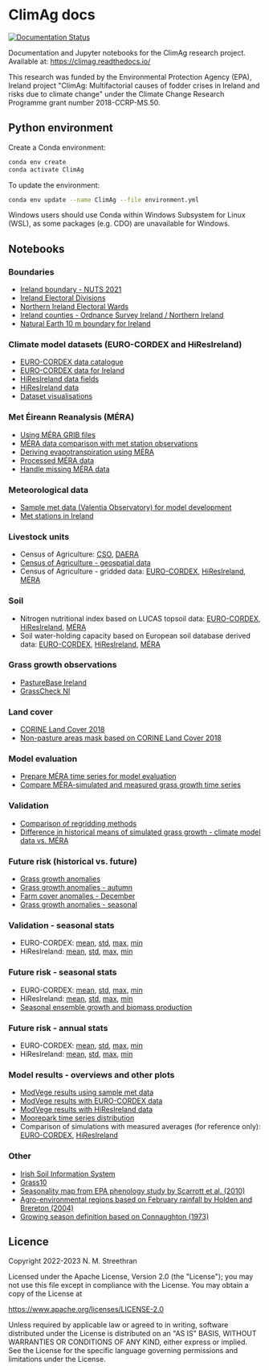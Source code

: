 # ClimAg docs

[![Documentation Status](https://readthedocs.org/projects/climag/badge/?version=latest)](https://climag.readthedocs.io/en/latest/?badge=latest)

Documentation and Jupyter notebooks for the ClimAg research project.
Available at: <https://climag.readthedocs.io/>

This research was funded by the Environmental Protection Agency (EPA), Ireland
project "ClimAg: Multifactorial causes of fodder crises in Ireland and risks
due to climate change" under the Climate Change Research Programme grant
number 2018-CCRP-MS.50.

## Python environment

Create a Conda environment:

```sh
conda env create
conda activate ClimAg
```

To update the environment:

```sh
conda env update --name ClimAg --file environment.yml
```

Windows users should use Conda within Windows Subsystem for Linux (WSL), as some packages (e.g. CDO) are unavailable for Windows.

## Notebooks

### Boundaries

- [Ireland boundary - NUTS 2021](https://nbviewer.org/github/ClimAg/jupyter-notebooks/blob/ipynb/boundaries/ireland_boundary_nuts.ipynb)
- [Ireland Electoral Divisions](https://nbviewer.org/github/ClimAg/jupyter-notebooks/blob/ipynb/boundaries/ireland_boundary_electoral_divisions.ipynb)
- [Northern Ireland Electoral Wards](https://nbviewer.org/github/ClimAg/jupyter-notebooks/blob/ipynb/boundaries/ireland_boundary_ni_wards.ipynb)
- [Ireland counties - Ordnance Survey Ireland / Northern Ireland](https://nbviewer.org/github/ClimAg/jupyter-notebooks/blob/ipynb/boundaries/ireland_boundary.ipynb)
- [Natural Earth 10 m boundary for Ireland](https://nbviewer.org/github/ClimAg/jupyter-notebooks/blob/ipynb/boundaries/naturalearth.ipynb)

### Climate model datasets (EURO-CORDEX and HiResIreland)

- [EURO-CORDEX data catalogue](https://nbviewer.org/github/ClimAg/jupyter-notebooks/blob/ipynb/climate_data/eurocordex_intake.ipynb)
- [EURO-CORDEX data for Ireland](https://nbviewer.org/github/ClimAg/jupyter-notebooks/blob/ipynb/climate_data/eurocordex_ie.ipynb)
- [HiResIreland data fields](https://nbviewer.org/github/ClimAg/jupyter-notebooks/blob/ipynb/climate_data/hiresireland_fields.ipynb)
- [HiResIreland data](https://nbviewer.org/github/ClimAg/jupyter-notebooks/blob/ipynb/climate_data/hiresireland.ipynb)
- [Dataset visualisations](https://nbviewer.org/github/ClimAg/jupyter-notebooks/blob/ipynb/climate_data/climate_data_viz.ipynb)

### Met Éireann Reanalysis (MÉRA)

- [Using MÉRA GRIB files](https://nbviewer.org/github/ClimAg/jupyter-notebooks/blob/ipynb/mera/mera_data.ipynb)
- [MÉRA data comparison with met station observations](https://nbviewer.org/github/ClimAg/jupyter-notebooks/blob/ipynb/mera/mera_data_compare.ipynb)
- [Deriving evapotranspiration using MÉRA](https://nbviewer.org/github/ClimAg/jupyter-notebooks/blob/ipynb/mera/mera_data_et.ipynb)
- [Processed MÉRA data](https://nbviewer.org/github/ClimAg/jupyter-notebooks/blob/ipynb/mera/mera_data_process.ipynb)
- [Handle missing MÉRA data](https://nbviewer.org/github/ClimAg/jupyter-notebooks/blob/ipynb/mera/mera_data_missing.ipynb)

### Meteorological data

- [Sample met data (Valentia Observatory) for model development](https://nbviewer.org/github/ClimAg/jupyter-notebooks/blob/ipynb/met/sample_met_data.ipynb)
- [Met stations in Ireland](https://nbviewer.org/github/ClimAg/jupyter-notebooks/blob/ipynb/met/met_stations.ipynb)

### Livestock units

- Census of Agriculture: [CSO](https://nbviewer.org/github/ClimAg/jupyter-notebooks/blob/ipynb/agricultural_census/agricultural_census_cso.ipynb), [DAERA](https://nbviewer.org/github/ClimAg/jupyter-notebooks/blob/ipynb/agricultural_census/agricultural_census_daera.ipynb)
- [Census of Agriculture - geospatial data](https://nbviewer.org/github/ClimAg/jupyter-notebooks/blob/ipynb/agricultural_census/agricultural_census.ipynb)
- Census of Agriculture - gridded data: [EURO-CORDEX](https://nbviewer.org/github/ClimAg/jupyter-notebooks/blob/ipynb/agricultural_census/agricultural_census_gridded_eurocordex.ipynb), [HiResIreland](https://nbviewer.org/github/ClimAg/jupyter-notebooks/blob/ipynb/agricultural_census/agricultural_census_gridded_hiresireland.ipynb), [MÉRA](https://nbviewer.org/github/ClimAg/jupyter-notebooks/blob/ipynb/agricultural_census/agricultural_census_gridded_mera.ipynb)

### Soil

- Nitrogen nutritional index based on LUCAS topsoil data: [EURO-CORDEX](https://nbviewer.org/github/ClimAg/jupyter-notebooks/blob/ipynb/soil/nitrogen_lucas_topsoil_eurocordex.ipynb), [HiResIreland](https://nbviewer.org/github/ClimAg/jupyter-notebooks/blob/ipynb/soil/nitrogen_lucas_topsoil_hiresireland.ipynb), [MÉRA](https://nbviewer.org/github/ClimAg/jupyter-notebooks/blob/ipynb/soil/nitrogen_lucas_topsoil_mera.ipynb)
- Soil water-holding capacity based on European soil database derived data: [EURO-CORDEX](https://nbviewer.org/github/ClimAg/jupyter-notebooks/blob/ipynb/soil/soil_water_content_eurocordex.ipynb), [HiResIreland](https://nbviewer.org/github/ClimAg/jupyter-notebooks/blob/ipynb/soil/soil_water_content_hiresireland.ipynb), [MÉRA](https://nbviewer.org/github/ClimAg/jupyter-notebooks/blob/ipynb/soil/soil_water_content_mera.ipynb)

### Grass growth observations

- [PastureBase Ireland](https://nbviewer.org/github/ClimAg/jupyter-notebooks/blob/ipynb/grass_growth/pasturebase.ipynb)
- [GrassCheck NI](https://nbviewer.org/github/ClimAg/jupyter-notebooks/blob/ipynb/grass_growth/grasscheck.ipynb)

### Land cover

- [CORINE Land Cover 2018](https://nbviewer.org/github/ClimAg/jupyter-notebooks/blob/ipynb/land_cover/clc_2018.ipynb)
- [Non-pasture areas mask based on CORINE Land Cover 2018](https://nbviewer.org/github/ClimAg/jupyter-notebooks/blob/ipynb/land_cover/pastures.ipynb)

### Model evaluation

- [Prepare MÉRA time series for model evaluation](https://nbviewer.org/github/ClimAg/jupyter-notebooks/blob/ipynb/evaluation/grass_growth_mera_ts.ipynb)
- [Compare MÉRA-simulated and measured grass growth time series](https://nbviewer.org/github/ClimAg/jupyter-notebooks/blob/ipynb/evaluation/grass_growth_pastures_compare.ipynb)

### Validation

- [Comparison of regridding methods](https://nbviewer.org/github/ClimAg/jupyter-notebooks/blob/ipynb/validation/regridding.ipynb)
- [Difference in historical means of simulated grass growth - climate model data vs. MÉRA](https://nbviewer.org/github/ClimAg/jupyter-notebooks/blob/ipynb/validation/modvege_compare_mera_diff.ipynb)

### Future risk (historical vs. future)

- [Grass growth anomalies](https://nbviewer.org/github/ClimAg/jupyter-notebooks/blob/ipynb/results/modvege_compare_exp_anomaly.ipynb)
- [Grass growth anomalies - autumn](https://nbviewer.org/github/ClimAg/jupyter-notebooks/blob/ipynb/results/modvege_compare_exp_autumn.ipynb)
- [Farm cover anomalies - December](https://nbviewer.org/github/ClimAg/jupyter-notebooks/blob/ipynb/results/modvege_compare_exp_dec.ipynb)
- [Grass growth anomalies - seasonal](https://nbviewer.org/github/ClimAg/jupyter-notebooks/blob/ipynb/results/modvege_compare_exp_seasons.ipynb)

### Validation - seasonal stats

- EURO-CORDEX: [mean](https://nbviewer.org/github/ClimAg/jupyter-notebooks/blob/ipynb/validation_seasonal/modvege_eurocordex_compare_mera_diff_mean.ipynb), [std](https://nbviewer.org/github/ClimAg/jupyter-notebooks/blob/ipynb/validation_seasonal/modvege_eurocordex_compare_mera_diff_std.ipynb), [max](https://nbviewer.org/github/ClimAg/jupyter-notebooks/blob/ipynb/validation_seasonal/modvege_eurocordex_compare_mera_diff_max.ipynb), [min](https://nbviewer.org/github/ClimAg/jupyter-notebooks/blob/ipynb/validation_seasonal/modvege_eurocordex_compare_mera_diff_min.ipynb)
- HiResIreland: [mean](https://nbviewer.org/github/ClimAg/jupyter-notebooks/blob/ipynb/validation_seasonal/modvege_hiresireland_compare_mera_diff_mean.ipynb), [std](https://nbviewer.org/github/ClimAg/jupyter-notebooks/blob/ipynb/validation_seasonal/modvege_hiresireland_compare_mera_diff_std.ipynb), [max](https://nbviewer.org/github/ClimAg/jupyter-notebooks/blob/ipynb/validation_seasonal/modvege_hiresireland_compare_mera_diff_max.ipynb), [min](https://nbviewer.org/github/ClimAg/jupyter-notebooks/blob/ipynb/validation_seasonal/modvege_hiresireland_compare_mera_diff_min.ipynb)

### Future risk - seasonal stats

- EURO-CORDEX: [mean](https://nbviewer.org/github/ClimAg/jupyter-notebooks/blob/ipynb/results_seasonal/modvege_eurocordex_compare_exp_diff_mean.ipynb), [std](https://nbviewer.org/github/ClimAg/jupyter-notebooks/blob/ipynb/results_seasonal/modvege_eurocordex_compare_exp_diff_std.ipynb), [max](https://nbviewer.org/github/ClimAg/jupyter-notebooks/blob/ipynb/results_seasonal/modvege_eurocordex_compare_exp_diff_max.ipynb), [min](https://nbviewer.org/github/ClimAg/jupyter-notebooks/blob/ipynb/results_seasonal/modvege_eurocordex_compare_exp_diff_min.ipynb)
- HiResIreland: [mean](https://nbviewer.org/github/ClimAg/jupyter-notebooks/blob/ipynb/results_seasonal/modvege_hiresireland_compare_exp_diff_mean.ipynb), [std](https://nbviewer.org/github/ClimAg/jupyter-notebooks/blob/ipynb/results_seasonal/modvege_hiresireland_compare_exp_diff_std.ipynb), [max](https://nbviewer.org/github/ClimAg/jupyter-notebooks/blob/ipynb/results_seasonal/modvege_hiresireland_compare_exp_diff_max.ipynb), [min](https://nbviewer.org/github/ClimAg/jupyter-notebooks/blob/ipynb/results_seasonal/modvege_hiresireland_compare_exp_diff_min.ipynb)
- [Seasonal ensemble growth and biomass production](https://nbviewer.org/github/ClimAg/jupyter-notebooks/blob/ipynb/results_seasonal/modvege_ensemble_compare_exp_diff.ipynb)

### Future risk - annual stats

- EURO-CORDEX: [mean](https://nbviewer.org/github/ClimAg/jupyter-notebooks/blob/ipynb/results_annual/modvege_eurocordex_compare_exp_diff_mean_annual.ipynb), [std](https://nbviewer.org/github/ClimAg/jupyter-notebooks/blob/ipynb/results_annual/modvege_eurocordex_compare_exp_diff_std_annual.ipynb), [max](https://nbviewer.org/github/ClimAg/jupyter-notebooks/blob/ipynb/results_annual/modvege_eurocordex_compare_exp_diff_max_annual.ipynb), [min](https://nbviewer.org/github/ClimAg/jupyter-notebooks/blob/ipynb/results_annual/modvege_eurocordex_compare_exp_diff_min_annual.ipynb)
- HiResIreland: [mean](https://nbviewer.org/github/ClimAg/jupyter-notebooks/blob/ipynb/results_annual/modvege_hiresireland_compare_exp_diff_mean_annual.ipynb), [std](https://nbviewer.org/github/ClimAg/jupyter-notebooks/blob/ipynb/results_annual/modvege_hiresireland_compare_exp_diff_std_annual.ipynb), [max](https://nbviewer.org/github/ClimAg/jupyter-notebooks/blob/ipynb/results_annual/modvege_hiresireland_compare_exp_diff_max_annual.ipynb), [min](https://nbviewer.org/github/ClimAg/jupyter-notebooks/blob/ipynb/results_annual/modvege_hiresireland_compare_exp_diff_min_annual.ipynb)

### Model results - overviews and other plots

- [ModVege results using sample met data](https://nbviewer.org/github/ClimAg/jupyter-notebooks/blob/ipynb/modvege/modvege_valentia.ipynb)
- [ModVege results with EURO-CORDEX data](https://nbviewer.org/github/ClimAg/jupyter-notebooks/blob/ipynb/modvege/modvege_eurocordex.ipynb)
- [ModVege results with HiResIreland data](https://nbviewer.org/github/ClimAg/jupyter-notebooks/blob/ipynb/modvege/modvege_hiresireland.ipynb)
- [Moorepark time series distribution](https://nbviewer.org/github/ClimAg/jupyter-notebooks/blob/ipynb/modvege/modvege_timeseries_moorepark.ipynb)
- Comparison of simulations with measured averages (for reference only): [EURO-CORDEX](https://nbviewer.org/github/ClimAg/jupyter-notebooks/blob/ipynb/modvege/eurocordex_growth_compare_average.ipynb), [HiResIreland](https://nbviewer.org/github/ClimAg/jupyter-notebooks/blob/ipynb/modvege/hiresireland_growth_compare_average.ipynb)

### Other

- [Irish Soil Information System](https://nbviewer.org/github/ClimAg/jupyter-notebooks/blob/ipynb/other/irish_soil_information_system.ipynb)
- [Grass10](https://nbviewer.org/github/ClimAg/jupyter-notebooks/blob/ipynb/other/grass10.ipynb)
- [Seasonality map from EPA phenology study by Scarrott et al. (2010)](https://nbviewer.org/github/ClimAg/jupyter-notebooks/blob/ipynb/other/seasonality_map_epa.ipynb)
- [Agro-environmental regions based on February rainfall by Holden and Brereton (2004)](https://nbviewer.org/github/ClimAg/jupyter-notebooks/blob/ipynb/other/agro_environmental_regions.ipynb)
- [Growing season definition based on Connaughton (1973)](https://nbviewer.org/github/ClimAg/jupyter-notebooks/blob/ipynb/other/met_growing_season.ipynb)

<!--
## References

- Coordinate reference system for Ireland: [ETRS89 / Irish TM EPSG 2157](https://www.gov.uk/government/publications/uk-geospatial-data-standards-register/national-geospatial-data-standards-register#standards-for-coordinate-reference-systems)
-->

## Licence

Copyright 2022-2023 N. M. Streethran

Licensed under the Apache License, Version 2.0 (the "License");
you may not use this file except in compliance with the License.
You may obtain a copy of the License at

  <https://www.apache.org/licenses/LICENSE-2.0>

Unless required by applicable law or agreed to in writing, software
distributed under the License is distributed on an "AS IS" BASIS,
WITHOUT WARRANTIES OR CONDITIONS OF ANY KIND, either express or implied.
See the License for the specific language governing permissions and
limitations under the License.
